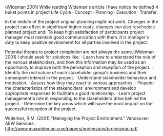 (Wideman 2001)
While reading Wideman's article I have notice he defined 4 bullet points
in project Life Cycle
· Concept
· Planning
· Execution
· Transfer.

In the middle of the project original planning might not work. Changes in the project can effect in significant higher costs.
changes can also reschedule planned project end. 
To keep high satisfaction of participants project manager must maintain good communication with them.
It is manager's duty to keep positive environment for all parties involved in the project.
 
Potential threats to project completion are not always the same.(Wideman 2001)
I should seek for solutions like:
· Learn how to understand the role of the various stakeholders, and how this information may be
used as an opportunity to improve both the perception and reception of the project.
· Identify the real nature of each stakeholder group's business and their consequent interest in the
project.
· Understand stakeholder behaviour and motivation.
· Assess how they may react to various approaches.
· Pinpoint the characteristics of the stakeholders' environment and develop appropriate responses
to facilitate a good relationship.
· Learn project management's role in responding to the stakeholders drive behind the project.
· Determine the key areas which will have the most impact on the successful reception of the
project.


Wideman, R.M. (2001) “Managing the Project Environment.” Vancouver: AEW Services.
http://www.maxwideman.com/papers/projenviron/projenviron.pdf